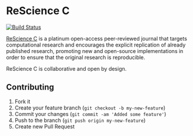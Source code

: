 # ReScience C

[![Build Status](https://github.com/xuanxu/ReScienceC/actions/workflows/tests.yml/badge.svg)](https://github.com/xuanxu/ReScienceC/actions/workflows/tests.yml)

[ReScience C](https://rescience.github.io/) is a platinum open-access peer-reviewed journal that targets computational research and encourages the explicit replication of already published research, promoting new and open-source implementations in order to ensure that the original research is reproducible.

ReScience C is collaborative and open by design.

## Contributing

1. Fork it
2. Create your feature branch (`git checkout -b my-new-feature`)
3. Commit your changes (`git commit -am 'Added some feature'`)
4. Push to the branch (`git push origin my-new-feature`)
5. Create new Pull Request
